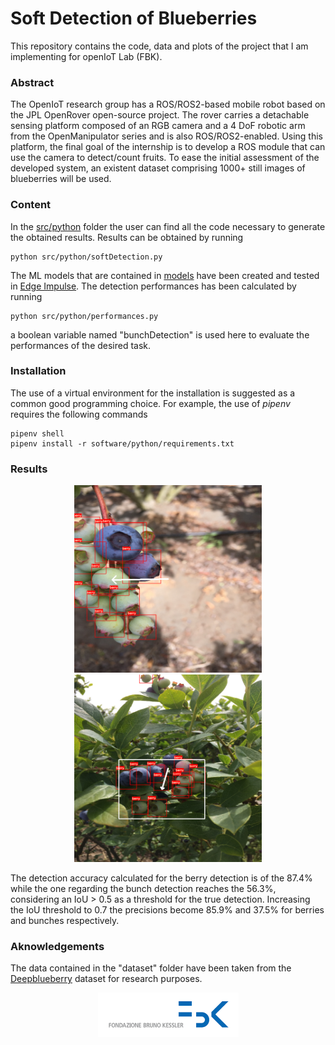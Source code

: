# Soft Detection of Blueberries

This repository contains the code, data and plots of the project that I am implementing for openIoT Lab (FBK).

### Abstract
The OpenIoT research group has a ROS/ROS2-based mobile robot based on the JPL OpenRover open-source project. The rover carries a detachable sensing platform composed of an RGB camera and a 4 DoF robotic arm from the OpenManipulator series and is also ROS/ROS2-enabled. Using this platform, the final goal of the internship is to develop a ROS module that can use the camera to detect/count fruits. To ease the initial assessment of the developed system, an existent dataset comprising 1000+ still images of blueberries will be used. 

### Content
In the [src/python](src/python/) folder the user can find all the code necessary to generate the obtained results.
Results can be obtained by running

    python src/python/softDetection.py

The ML models that are contained in [models](models) have been created and tested in [Edge Impulse](https://studio.edgeimpulse.com).
The detection performances has been calculated by running

    python src/python/performances.py

a boolean variable named "bunchDetection" is used here to evaluate the performances of the desired task.

### Installation
The use of a virtual environment for the installation is suggested as a common good programming choice. For example, the use of *pipenv* requires the following commands

    pipenv shell
    pipenv install -r software/python/requirements.txt

### Results

<div align="center">
<img width="300" src="results/imageDetection.png">
<img width="300" src="results/bunchDetection.png">
</div>

The detection accuracy calculated for the berry detection is of the 87.4% while the one regarding the bunch detection reaches the 56.3%, considering an IoU > 0.5 as a threshold for the true detection. Increasing the IoU threshold to 0.7 the precisions become 85.9% and 37.5% for berries and bunches respectively.

### Aknowledgements
The data contained in the "dataset" folder have been taken from the [Deepblueberry](https://ieeexplore.ieee.org/abstract/document/8787818) dataset for research purposes.

<div align="center">
<img width="225" src="docs/fbkLogo.png">
</div>